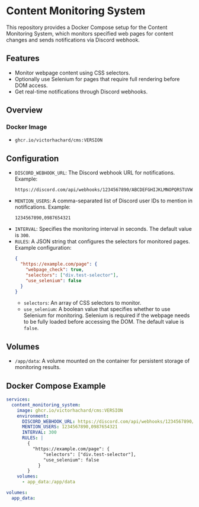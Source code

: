 # Content Monitoring System

This repository provides a Docker Compose setup for the Content Monitoring System, which monitors specified web pages for content changes and sends notifications via Discord webhook.

## Features
- Monitor webpage content using CSS selectors.
- Optionally use Selenium for pages that require full rendering before DOM access.
- Get real-time notifications through Discord webhooks.

## Overview

### Docker Image

  - `ghcr.io/victorhachard/cms:VERSION`

## Configuration

  - `DISCORD_WEBHOOK_URL`: The Discord webhook URL for notifications. Example:
    ```
    https://discord.com/api/webhooks/1234567890/ABCDEFGHIJKLMNOPQRSTUVWXYZ
    ```
  - `MENTION_USERS`: A comma-separated list of Discord user IDs to mention in notifications. Example:
    ```
    1234567890,0987654321
    ```
  - `INTERVAL`: Specifies the monitoring interval in seconds. The default value is `300`.
  - `RULES`: A JSON string that configures the selectors for monitored pages. Example configuration:
    ```json
    {
      "https://example.com/page": {
        "webpage_check": true,
        "selectors": ["div.test-selector"],
        "use_selenium": false
      }
    }
    ```
    - `selectors`: An array of CSS selectors to monitor.
    - `use_selenium`: A boolean value that specifies whether to use Selenium for monitoring. Selenium is required if the webpage needs to be fully loaded before accessing the DOM. The default value is `false`.

## Volumes

  - `/app/data`: A volume mounted on the container for persistent storage of monitoring results.

## Docker Compose Example

```yaml
services:
  content_monitoring_system:
    image: ghcr.io/victorhachard/cms:VERSION
    environment:
      DISCORD_WEBHOOK_URL: https://discord.com/api/webhooks/1234567890/ABCDEFGHIJKLMNOPQRSTUVWXYZ
      MENTION_USERS: 1234567890,0987654321
      INTERVAL: 300
      RULES: |
        {
          "https://example.com/page": {
              "selectors": ["div.test-selector"],
              "use_selenium": false
            }
        }
    volumes:
      - app_data:/app/data

volumes:
  app_data:
```
